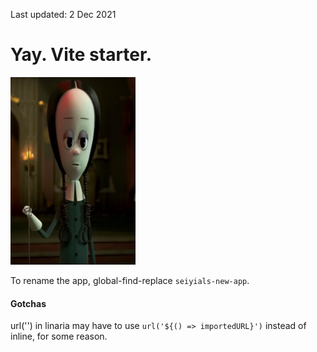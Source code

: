 Last updated: 2 Dec 2021

# Yay. Vite starter.

<img src="fun/w_addams.png" alt="drawing" width="200"/>


To rename the app, global-find-replace `seiyials-new-app`.

#### Gotchas

url('') in linaria may have to use `url('${() => importedURL}')` instead of inline, for some reason.
